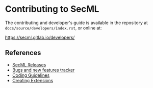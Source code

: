 Contributing to SecML
=====================

The contributing and developer's guide is available in the repository at
`docs/source/developers/index.rst`, or online at:

https://secml.gitlab.io/developers/

References
----------
* [SecML Releases](https://gitlab.com/secml/secml/-/releases)
* [Bugs and new features tracker](https://gitlab.com/secml/secml/-/issues)
* [Coding Guidelines](http://secml.gitlab.io/developers/contributing.code.html#coding-guidelines)
* [Creating Extensions](http://secml.gitlab.io/developers/contributing.extensions.html)
